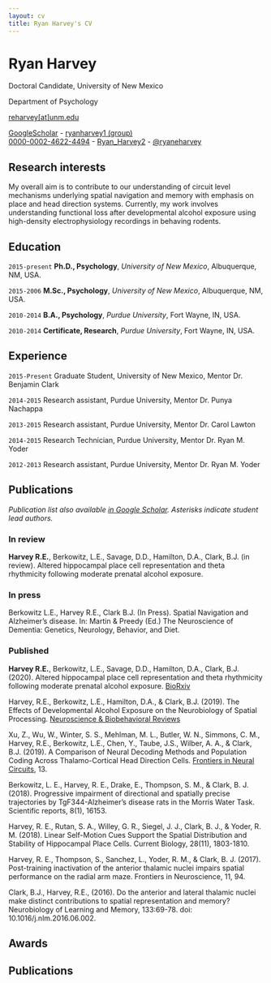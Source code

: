 ```yaml
---
layout: cv
title: Ryan Harvey's CV
---
```

# Ryan Harvey
Doctoral Candidate, University of New Mexico 

Department of Psychology

<a href="reharvey[at]unm.edu">reharvey[at]unm.edu</a>


<div id="webaddress">
  <a href="https://scholar.google.com/citations?user=3aAH9kEAAAAJ&hl=en"><i class="ai ai-google-scholar"></i> GoogleScholar</a> - 
  <a href="https://github.com/ryanharvey1"><i class="fab fa-github"></i> ryanharvey1 (group)</a><br/>
  <a href="https://orcid.org/0000-0002-4622-4494"><i class="ai ai-orcid"></i> 0000-0002-4622-4494</a> - 
  <a href="https://www.researchgate.net/profile/Ryan_Harvey2"><i class="ai ai-researchgate"></i> Ryan_Harvey2</a> - 
  <a href="https://twitter.com/ryaneharvey"><i class="fab fa-twitter"></i> @ryaneharvey</a>
</div>


## Research interests

My overall aim is to contribute to our understanding of circuit level mechanisms underlying  spatial navigation and memory with emphasis on place and head direction systems. Currently, my work involves understanding functional loss after developmental alcohol exposure using high-density electrophysiology recordings in behaving rodents.


## Education

`2015-present`
**Ph.D., Psychology**, *University of New Mexico*, Albuquerque, NM, USA.

`2015-2006`
**M.Sc., Psychology**, *University of New Mexico*, Albuquerque, NM, USA.

`2010-2014`
**B.A., Psychology**, *Purdue University*, Fort Wayne, IN, USA.

`2010-2014`
**Certificate, Research**, *Purdue University*, Fort Wayne, IN, USA.

## Experience

`2015-Present`
Graduate Student, University of New Mexico, Mentor Dr. Benjamin Clark

`2014-2015`
Research assistant, Purdue University, Mentor Dr. Punya Nachappa

`2013-2015`
Research assistant, Purdue University, Mentor Dr. Carol Lawton

`2014-2015`
Research Technician, Purdue University, Mentor Dr. Ryan M. Yoder

`2012-2013`
Research assistant, Purdue University, Mentor Dr. Ryan M. Yoder


## Publications

*Publication list also available [in Google Scholar](https://scholar.google.fi/citations?user=FvYhWOAAAAAJ). Asterisks indicate student lead authors.*

### In review

**Harvey R.E.**, Berkowitz, L.E., Savage, D.D., Hamilton, D.A., Clark, B.J. (in review). Altered
hippocampal place cell representation and theta rhythmicity following moderate prenatal alcohol exposure. 

### In press
Berkowitz L.E., Harvey R.E., Clark B.J. (In Press). Spatial Navigation and Alzheimer’s disease. In:
Martin & Preedy (Ed.) The Neuroscience of Dementia: Genetics, Neurology, Behavior, and Diet.

### Published

**Harvey R.E.**, Berkowitz, L.E., Savage, D.D., Hamilton, D.A., Clark, B.J. (2020). Altered
hippocampal place cell representation and theta rhythmicity following moderate prenatal alcohol exposure. [BioRxiv](https://www.biorxiv.org/content/10.1101/2020.02.11.944173v1)

Harvey, R.E., Berkowitz, L.E., Hamilton, D.A., & Clark, B.J. (2019). The Effects of Developmental
Alcohol Exposure on the Neurobiology of Spatial Processing. [Neuroscience & Biobehavioral Reviews](https://www.sciencedirect.com/science/article/pii/S0149763419303276) 

Xu, Z., Wu, W., Winter, S. S., Mehlman, M. L., Butler, W. N., Simmons, C. M., Harvey, R.E.,
Berkowitz, L.E., Chen, Y., Taube, J.S., Wilber, A. A., & Clark, B.J. (2019). A Comparison of Neural Decoding Methods and Population Coding Across Thalamo-Cortical Head Direction Cells. [Frontiers in Neural Circuits](https://www.frontiersin.org/articles/10.3389/fncir.2019.00075/full), 13.

Berkowitz, L. E., Harvey, R. E., Drake, E., Thompson, S. M., & Clark, B. J. (2018). Progressive
impairment of directional and spatially precise trajectories by TgF344-Alzheimer’s disease rats in the Morris Water Task. Scientific reports, 8(1), 16153.

Harvey, R. E., Rutan, S. A., Willey, G. R., Siegel, J. J., Clark, B. J., & Yoder, R. M. (2018). Linear 
Self-Motion Cues Support the Spatial Distribution and Stability of Hippocampal Place Cells. Current Biology, 28(11), 1803-1810.

Harvey, R. E., Thompson, S., Sanchez, L., Yoder, R. M., & Clark, B. J. (2017). Post-training inactivation
of the anterior thalamic nuclei impairs spatial performance on the radial arm maze. Frontiers in Neuroscience, 11, 94.

Clark, B.J., Harvey, R.E., (2016). Do the anterior and lateral thalamic nuclei make distinct contributions
to spatial representation and memory? Neurobiology of Learning and Memory, 133:69-78. doi:
10.1016/j.nlm.2016.06.002.


## Awards


## Publications

<!-- A list is also available [online](https://scholar.google.com/citations?user=3aAH9kEAAAAJ&hl=en) -->





<!-- ### Footer

Last updated: Feb 2020 -->


